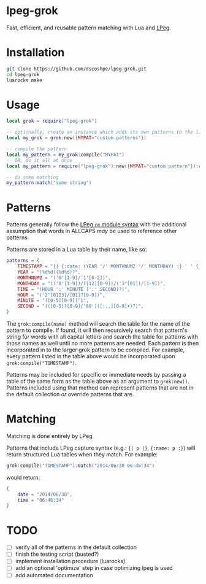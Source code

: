 # lpeg-grok

Fast, efficient, and reusable pattern matching with Lua and [LPeg](http://www.inf.puc-rio.br/~roberto/lpeg/).

# Installation

```sh
git clone https://github.com/dscoshpe/lpeg-grok.git
cd lpeg-grok
luarocks make
```

# Usage

```lua
local grok = require("lpeg-grok")

-- optionally, create an instance which adds its own patterns to the library
local my_grok = grok:new({MYPAT="custom patterns"})

-- compile the pattern
local my_pattern = my_grok:compile("MYPAT")
-- OR, do it all at once
local my_pattern = require("lpeg-grok"):new({MYPAT="custom pattern"}):compile("MYPAT")

-- do some matching
my_pattern:match("some string")
```

# Patterns

Patterns generally follow the [LPeg `re` module syntax](http://www.inf.puc-rio.br/~roberto/lpeg/re.html) with the additional assumption that words in ALLCAPS *may* be used to reference other patterns.

Patterns are stored in a Lua table by their name, like so:

```lua
patterns = {
	TIMESTAMP = "{| {:date: (YEAR '/' MONTHNUM2 '/' MONTHDAY) :} ' ' {:time: TIME :} |}",
	YEAR = "(%d%d)(%d%d)?",
	MONTHNUM2 = "('0'[1-9]/'1'[0-2])",
	MONTHDAY = "(('0'[1-9])/([12][0-9])/('3'[01])/[1-9])",
	TIME = "(HOUR ':' MINUTE (':' SECOND)?)",
	HOUR = "('2'[0123]/[01]?[0-9])",
	MINUTE = "([0-5][0-9])^1",
	SECOND = "(([0-5]?[0-9]/'60')([:.,][0-9]+)?)",
}
```

The `grok:compile(name)` method will search the table for the name of the pattern to compile. If found, it will then recursively search that pattern's string for words with all capital letters and search the table for patterns with those names as well until no more patterns are needed. Each pattern is then incorporated in to the larger grok pattern to be compiled. For example, every pattern listed in the table above would be incorporated upon `grok:compile("TIMESTAMP")`.

Patterns may be included for specific or immediate needs by passing a table of the same form as the table above as an argument to `grok:new()`. Patterns included using that method can represent patterns that are not in the default collection *or* override patterns that are.

# Matching

Matching is done entirely by LPeg.

Patterns that include LPeg capture syntax (e.g.: `{| p |}`, `{:name: p :}`) will return structured Lua tables when they match. For example:

```lua
grok:compile("TIMESTAMP"):match("2014/06/30 06:46:34")
```
would return:
```lua
{
	date = "2014/06/30",
	time = "06:46:34"
}
```

# TODO

- [ ] verify all of the patterns in the default collection
- [ ] finish the testing script (busted?)
- [ ] implement installation procedure (luarocks)
- [ ] add an optional 'optimize' step in case optimizing lpeg is used
- [ ] add automated documentation
